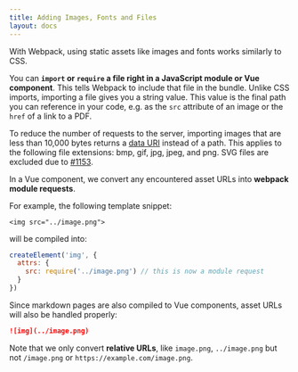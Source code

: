 ```yaml
---
title: Adding Images, Fonts and Files
layout: docs
---
```


With Webpack, using static assets like images and fonts works similarly to CSS.

You can __`import` or `require` a file right in a JavaScript module or Vue component__. This tells Webpack to include that file in the bundle. Unlike CSS imports, importing a file gives you a string value. This value is the final path you can reference in your code, e.g. as the `src` attribute of an image or the `href` of a link to a PDF.

To reduce the number of requests to the server, importing images that are less than 10,000 bytes returns a [data URI](https://developer.mozilla.org/en-US/docs/Web/HTTP/Basics_of_HTTP/Data_URIs) instead of a path. This applies to the following file extensions: bmp, gif, jpg, jpeg, and png. SVG files are excluded due to [#1153](https://github.com/facebook/create-react-app/issues/1153).

In a Vue component, we convert any encountered asset URLs into __webpack module requests__. 

For example, the following template snippet:

```vue
<img src="../image.png">
```

will be compiled into:

```js
createElement('img', {
  attrs: {
    src: require('../image.png') // this is now a module request
  }
})
```

Since markdown pages are also compiled to Vue components, asset URLs will also be handled properly:

```markdown
![img](../image.png)
```

Note that we only convert __relative URLs__, like `image.png`, `../image.png` but not `/image.png` or `https://example.com/image.png`.
